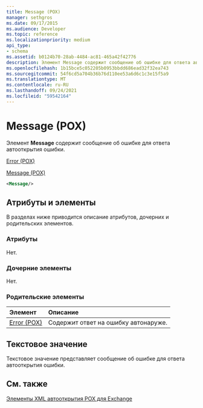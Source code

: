 ```yaml
---
title: Message (POX)
manager: sethgros
ms.date: 09/17/2015
ms.audience: Developer
ms.topic: reference
ms.localizationpriority: medium
api_type:
- schema
ms.assetid: b0124b70-28ab-4484-ac81-465a42f42776
description: Элемент Message содержит сообщение об ошибке для ответа автооткрытия ошибки.
ms.openlocfilehash: 1b15bce5c052205b0953bbdd686ead32f32ea743
ms.sourcegitcommit: 54f6cd5a704b36b76d110ee53a6d6c1c3e15f5a9
ms.translationtype: MT
ms.contentlocale: ru-RU
ms.lasthandoff: 09/24/2021
ms.locfileid: "59542164"
---
```

# <a name="message-pox"></a>Message (POX)

Элемент **Message** содержит сообщение об ошибке для ответа автооткрытия ошибки. 
  
[Error (POX)](error-pox.md)
  
[Message (POX)](message-pox.md)
  
```xml
<Message/>
```

## <a name="attributes-and-elements"></a>Атрибуты и элементы

В разделах ниже приводится описание атрибутов, дочерних и родительских элементов.
  
### <a name="attributes"></a>Атрибуты

Нет.
  
### <a name="child-elements"></a>Дочерние элементы

Нет.
  
### <a name="parent-elements"></a>Родительские элементы

|**Элемент**|**Описание**|
|:-----|:-----|
|[Error (POX)](error-pox.md) <br/> |Содержит ответ на ошибку автонаруже.  <br/> |
   
## <a name="text-value"></a>Текстовое значение

Текстовое значение представляет сообщение об ошибке для ответа автооткрытия ошибки.
  
## <a name="see-also"></a>См. также



[Элементы XML автооткрытия POX для Exchange](pox-autodiscover-xml-elements-for-exchange.md)

